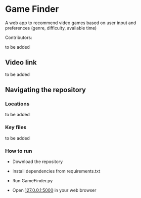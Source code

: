 # Game Finder

A web app to recommend video games based on user input and preferences (genre, difficulty, available time)

Contributors:

to be added



## Video link

to be added



## Navigating the repository

### Locations

to be added

### Key files

to be added

### How to run

- Download the repository

- Install dependencies from requirements.txt

- Run GameFinder.py

- Open [127.0.0.1:5000](127.0.0.1:5000) in your web browser
